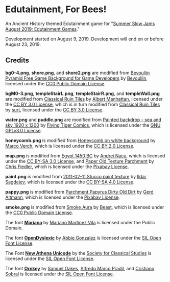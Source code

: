 # Edutainment, For Bees!
An Ancient History themed Edutainment game for "[Summer Slow Jams August 2019: Edutainment Games](https://itch.io/jam/ssjedutainment)."

Development started on August 9, 2019. Development will end on or before August 23, 2019.

## Credits

**bg0-4.png**, **shore.png**, and **shore2.png** are modified from [Bevouliin Pyramid Free Game Background for Game Developers](https://opengameart.org/content/bevouliin-pyramid-free-game-background-for-game-developers) by [Bevouliin](https://bevouliin.com/), licensed under the [CC0 Public Domain License](https://creativecommons.org/publicdomain/zero/1.0/).

**bgM0-3.png**, **templeStairL.png**, **templeStairR.png**, and **templeWall.png** are modified from [Classical Ruin Tiles](https://opengameart.org/content/classical-ruin-tiles-0) by [Albert Manhattan](https://opengameart.org/users/albert-manhattan), licensed under the [CC BY 3.0 License](https://creativecommons.org/licenses/by/3.0/), which is in turn modified from [Classical Ruin Tiles](https://opengameart.org/content/classical-ruin-tiles) by [surt](https://opengameart.org/users/surt), licensed under the [CC BY 3.0 License](https://creativecommons.org/licenses/by/3.0/).

**water.png** and **puddle.png** are modified from [Painted backdrop - sea and sky 1920 x 1200](https://opengameart.org/content/painted-backdrop-sea-and-sky-1920-x-1200) by [Flying Tiger Comics](https://opengameart.org/users/flying-tiger-comics), which is licensed under the [GNU GPLv3.0 License](https://www.gnu.org/licenses/gpl-3.0.html).

**honeycomb.png** is modified from [Honeycomb on white background](https://www.flickr.com/photos/30478819@N08/47933160963) by [Marco Verch](https://www.flickr.com/photos/30478819@N08/), which is licensed under the [CC BY 2.0 License](https://creativecommons.org/licenses/by/2.0/).

**map.png** is modified from [Egypt 1450 BC](https://en.wikipedia.org/wiki/File:Egypt_1450_BC.svg) by [Andrei Nacu](https://en.wikipedia.org/wiki/User:Andrei_nacu), which is licensed under the [CC BY-SA 3.0 License](https://creativecommons.org/licenses/by-sa/3.0/deed.en), and [Paper Old Texture Parchment](https://pixabay.com/photos/paper-old-texture-parchment-1074131/) by [Chris Fiedler](https://pixabay.com/users/chrisfiedler-935884/), which is licensed under the [Pixabay License](https://pixabay.com/service/license/).

**paint.png** is modified from [2011-02-11 Stucco paint texture](https://commons.wikimedia.org/wiki/File:2011-02-11_Stucco_paint_texture.jpg) by [Ildar Sagdejev](https://commons.wikimedia.org/wiki/User:Specious), which is licensed under the [CC BY-SA 4.0 License](https://creativecommons.org/licenses/by-sa/4.0/).

**pappy.png** is modified from [Parchment Papyrus Dirty Old Dirt](https://pixabay.com/illustrations/parchment-papyrus-dirty-old-dirt-880314/) by [Gerd Altmann](https://pixabay.com/users/geralt-9301/), which is licensed under the [Pixabay License](https://pixabay.com/service/license/).

**smoke.png** is modified from [Smoke Aura](https://opengameart.org/content/smoke-aura) by [Beast](https://opengameart.org/users/beast), which is licensed under the [CC0 Public Domain License](https://creativecommons.org/publicdomain/zero/1.0/).

The font [**Mariana**](https://www.fontspace.com/mariano-mart%C3%ADnez-vila/mariana) by [Mariano Martínez Vila](https://www.fontspace.com/mariano-mart%C3%ADnez-vila) is licensed under the Public Domain.

The font [**OpenDyslexic**](https://opendyslexic.org/) by [Abbie Gonzalez](https://gumroad.com/antijingoist) is licensed under the [SIL Open Font License](https://scripts.sil.org/cms/scripts/page.php?site_id=nrsi&id=OFL).

The Font [**New Athena Unicode**](https://www.fontsquirrel.com/fonts/new-athena-unicode) by the [Society for Classical Studies](https://classicalstudies.org/) is licensed under the [SIL Open Font License](https://scripts.sil.org/cms/scripts/page.php?site_id=nrsi&id=OFL).

The font [**Ornkey**](https://www.behance.net/gallery/34855701/Orkney-Open-Source-Typeface) by [Samuel Oakes](http://oakes.co/), [Alfredo Marco Pradil](https://hanken.co/), and [Cristiano Sobral](https://www.behance.net/cssobral20f492/appreciated) is licensed under the [SIL Open Font License](https://scripts.sil.org/cms/scripts/page.php?site_id=nrsi&id=OFL).